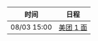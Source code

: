 | 时间          | 日程                                                                                                                             |
| ----------- | ------------------------------------------------------------------------------------------------------------------------------ |
| 08/03 15:00 | [美团 1 面](https://www.google.com/calendar/event?eid=NWNjYWZsa2didDY0YWZyZDhobTd1b2ZqYTQgYzZrZW9pbGFmdjk5cDE5dmw3ZmFpZHU4bWtAZw) |